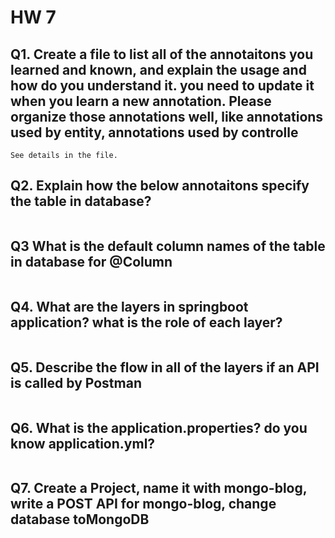 # HW 7
## Q1. Create a file to list all of the annotaitons you learned and known, and explain the usage and how do you understand it. you need to update it when you learn a new annotation. Please organize those annotations well, like annotations used by entity, annotations used by controlle
```
See details in the file.
```

## Q2. Explain how the below annotaitons specify the table in database?
```
```

## Q3 What is the default column names of the table in database for  @Column
```

```

## Q4.  What are the layers in springboot application? what is the role of each layer?
```

```

## Q5.  Describe the flow in all of the layers if an API is called by Postman
```

```

## Q6. What is the application.properties? do you know application.yml?
```

```

## Q7. Create a Project, name it with mongo-blog, write a POST API for mongo-blog, change database toMongoDB
```

```